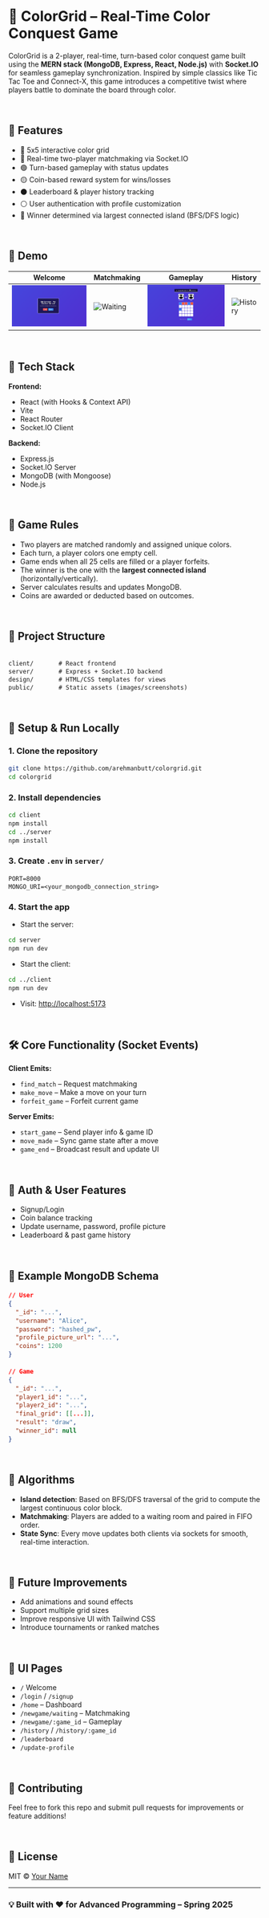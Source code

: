 
# 🎨 ColorGrid – Real-Time Color Conquest Game

ColorGrid is a 2-player, real-time, turn-based color conquest game built using the **MERN stack (MongoDB, Express, React, Node.js)** with **Socket.IO** for seamless gameplay synchronization. Inspired by simple classics like Tic Tac Toe and Connect-X, this game introduces a competitive twist where players battle to dominate the board through color.

<br/>

## 🚀 Features

- 🔵 5x5 interactive color grid
- 🔴 Real-time two-player matchmaking via Socket.IO
- 🟢 Turn-based gameplay with status updates
- 🟡 Coin-based reward system for wins/losses
- ⚫ Leaderboard & player history tracking
- ⚪ User authentication with profile customization
- 🧠 Winner determined via largest connected island (BFS/DFS logic)

<br/>

## 📸 Demo

| Welcome | Matchmaking | Gameplay | History |
|---------|-------------|----------|---------|
| ![Welcome](client/public/WelcomeScreen.png) | ![Waiting](client/public/WaitingScreen.png) | ![Gameplay](client/public/GameScreen.png) | ![History](client/public/HistoryScreen.png) |


<br/>

## 🧩 Tech Stack

**Frontend:**
- React (with Hooks & Context API)
- Vite
- React Router
- Socket.IO Client

**Backend:**
- Express.js
- Socket.IO Server
- MongoDB (with Mongoose)
- Node.js

<br/>

## 🧠 Game Rules

- Two players are matched randomly and assigned unique colors.
- Each turn, a player colors one empty cell.
- Game ends when all 25 cells are filled or a player forfeits.
- The winner is the one with the **largest connected island** (horizontally/vertically).
- Server calculates results and updates MongoDB.
- Coins are awarded or deducted based on outcomes.

<br/>

## 📁 Project Structure

```

client/       # React frontend
server/       # Express + Socket.IO backend
design/       # HTML/CSS templates for views
public/       # Static assets (images/screenshots)

````

<br/>

## 🧪 Setup & Run Locally

### 1. Clone the repository

```bash
git clone https://github.com/arehmanbutt/colorgrid.git
cd colorgrid
````

### 2. Install dependencies

```bash
cd client
npm install
cd ../server
npm install
```

### 3. Create `.env` in `server/`

```
PORT=8000
MONGO_URI=<your_mongodb_connection_string>
```

### 4. Start the app

* Start the server:

```bash
cd server
npm run dev
```

* Start the client:

```bash
cd ../client
npm run dev
```

* Visit: [http://localhost:5173](http://localhost:5173)

<br/>

## 🛠 Core Functionality (Socket Events)

**Client Emits:**

* `find_match` – Request matchmaking
* `make_move` – Make a move on your turn
* `forfeit_game` – Forfeit current game

**Server Emits:**

* `start_game` – Send player info & game ID
* `move_made` – Sync game state after a move
* `game_end` – Broadcast result and update UI

<br/>

## 🔐 Auth & User Features

* Signup/Login
* Coin balance tracking
* Update username, password, profile picture
* Leaderboard & past game history

<br/>

## 🧾 Example MongoDB Schema

```json
// User
{
  "_id": "...",
  "username": "Alice",
  "password": "hashed_pw",
  "profile_picture_url": "...",
  "coins": 1200
}

// Game
{
  "_id": "...",
  "player1_id": "...",
  "player2_id": "...",
  "final_grid": [[...]],
  "result": "draw",
  "winner_id": null
}
```

<br/>

## 🧠 Algorithms

* **Island detection**: Based on BFS/DFS traversal of the grid to compute the largest continuous color block.
* **Matchmaking**: Players are added to a waiting room and paired in FIFO order.
* **State Sync**: Every move updates both clients via sockets for smooth, real-time interaction.

<br/>

## 📌 Future Improvements

* Add animations and sound effects
* Support multiple grid sizes
* Improve responsive UI with Tailwind CSS
* Introduce tournaments or ranked matches

<br/>

## 📸 UI Pages

* `/` Welcome
* `/login` / `/signup`
* `/home` – Dashboard
* `/newgame/waiting` – Matchmaking
* `/newgame/:game_id` – Gameplay
* `/history` / `/history/:game_id`
* `/leaderboard`
* `/update-profile`

<br/>

## 🤝 Contributing

Feel free to fork this repo and submit pull requests for improvements or feature additions!

<br/>

## 📄 License

MIT © [Your Name](https://github.com/arehmanbutt)

---

### 💡 Built with ❤️ for Advanced Programming – Spring 2025
